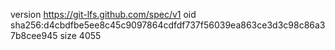 version https://git-lfs.github.com/spec/v1
oid sha256:d4cbdfbe5ee8c45c9097864cdfdf737f56039ea863ce3d3c98c86a37b8cee945
size 4055
